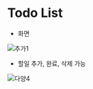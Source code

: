 # Todo List

* 화면


![추가1](https://user-images.githubusercontent.com/51228857/147243244-c7fd8f5a-1e8c-41be-b728-c610ba6e6768.png)





* 할일 추가, 완료, 삭제 가능


![다양4](https://user-images.githubusercontent.com/51228857/147243442-b0c21c2e-aeea-4508-bf14-59b353cb126f.png)
